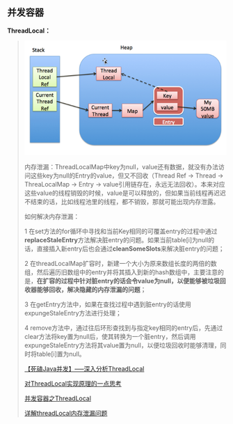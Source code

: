 ## 并发容器

**ThreadLocal：**

> ![23124214](assets/23124214.png)
>
> 内存泄漏：ThreadLocalMap中key为null，value还有数据，就没有办法访问这些key为null的Entry的value，但又不回收（Thread Ref -> Thread -> ThreaLocalMap -> Entry -> value引用链存在，永远无法回收）。本来对应这些value的线程销毁的时候，value是可以释放的，但如果当前线程再迟迟不结束的话，比如线程池里的线程，都不销毁，那就可能出现内存泄露。
>
> 如何解决内存泄漏：
>
> 1 在set方法的for循环中寻找和当前Key相同的可覆盖entry的过程中通过**replaceStaleEntry**方法解决脏entry的问题。如果当前table[i]为null的话，直接插入新entry后也会通过**cleanSomeSlots**来解决脏entry的问题；
>
> 2 在threadLocalMap扩容时，新建一个大小为原来数组长度的两倍的数组，然后遍历旧数组中的entry并将其插入到新的hash数组中，主要注意的是，**在扩容的过程中针对脏entry的话会令value为null，以便能够被垃圾回收器能够回收，解决隐藏的内存泄漏的问题**；
>
> 3 在getEntry方法中，如果在查找过程中遇到脏entry的话使用expungeStaleEntry方法进行处理；
>
> 4 remove方法中，通过往后环形查找到与指定key相同的entry后，先通过clear方法将key置为null后，使其转换为一个脏entry，然后调用expungeStaleEntry方法将其value置为null，以便垃圾回收时能够清理，同时将table[i]置为null。
>
>  [【死磕Java并发】—–深入分析ThreadLocal](http://cmsblogs.com/?p=2442)
>
> [对ThreadLocal实现原理的一点思考](https://www.jianshu.com/p/ee8c9dccc953)
>
> [并发容器之ThreadLocal](https://github.com/CarlMarcus/Java-concurrency/blob/master/17.%E5%B9%B6%E5%8F%91%E5%AE%B9%E5%99%A8%E4%B9%8BThreadLocal/%E5%B9%B6%E5%8F%91%E5%AE%B9%E5%99%A8%E4%B9%8BThreadLocal.md)
>
> [详解threadLocal内存泄漏问题](http://www.jianshu.com/p/dde92ec37bd1)